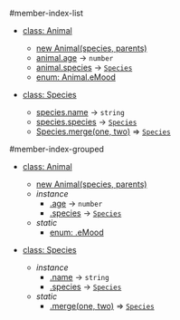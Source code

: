 #member-index-list

* [class: Animal](#Animal)
  * [new Animal(species, parents)](#new_Animal_new)
  * [animal.age](#Animal#age) → <code>number</code>
  * [animal.species](#Animal#species) → <code>[Species](#Species)</code>
  * [enum: Animal.eMood](#Animal.eMood)

* [class: Species](#Species)
  * [species.name](#Species#name) → <code>string</code>
  * [species.species](#Species#species) → <code>[Species](#Species)</code>
  * [Species.merge(one, two)](#Species.merge) ⇒ <code>[Species](#Species)</code>


#member-index-grouped

* [class: Animal](#Animal)
  * [new Animal(species, parents)](#new_Animal_new)
  * _instance_
    * [.age](#Animal#age) → <code>number</code>
    * [.species](#Animal#species) → <code>[Species](#Species)</code>
  * _static_
    * [enum: .eMood](#Animal.eMood)

* [class: Species](#Species)
  * _instance_
    * [.name](#Species#name) → <code>string</code>
    * [.species](#Species#species) → <code>[Species](#Species)</code>
  * _static_
    * [.merge(one, two)](#Species.merge) ⇒ <code>[Species](#Species)</code>

